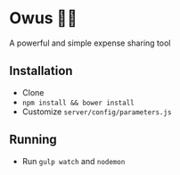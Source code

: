 # Owus 💸🤖
A powerful and simple expense sharing tool

## Installation
- Clone
- `npm install && bower install`
- Customize `server/config/parameters.js`

## Running
- Run `gulp watch` and `nodemon`
